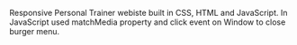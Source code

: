 Responsive Personal Trainer webiste built in CSS, HTML and JavaScript. In JavaScript used matchMedia property and click event on Window to close burger menu.
